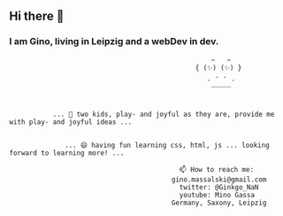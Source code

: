 ## Hi there 👋

### I am Gino, living in Leipzig and a webDev in dev.

                                                       ~   ~
                                                   { (✨) (✨) }                                           
                                                        . .
                                                      `_____´



               ... 🌱 two kids, play- and joyful as they are, provide me with play- and joyful ideas ...
                  
                  
                  ... 😄 having fun learning css, html, js ... looking forward to learning more! ...

                                               📫 How to reach me:
                                             gino.massalski@gmail.com
                                               twitter: @Ginkgo_NaN
                                               youtube: Mino Gassa
                                             Germany, Saxony, Leipzig
<!-- 😄 Pronouns: ...
⚡ -->
